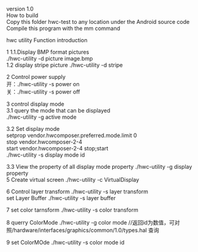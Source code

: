version 1.0                                                                                                                                                             
How to build                                                                                                                                                           
Copy this folder hwc-test to any location                                                                                                 under the Android source code
Compile this program with the mm command

hwc utility Function introduction                                                                                                                                       

1
1.1.Display BMP format pictures                                                                                                                                           
./hwc-utility -d picture image.bmp                                                                                                       
1.2 display stripe picture
./hwc-utility -d stripe

2 Control power supply                                                                                                                                                 
开：./hwc-utility -s power on                                                                                                             
关：./hwc-utility -s power off


3 control display mode                                                                                                                                                 
 3.1 query the mode that can be displayed                                                                                          
 ./hwc-utility -g active mode
 
 3.2 Set display mode  
setprop vendor.hwcomposer.preferred.mode.limit  0                                                                                         
stop vendor.hwcomposer-2-4                                                                                                               
start vendor.hwcomposer-2-4                                                                                                               stop;start                                                                                                              
./hwc-utility -s display mode id

 3.3 View the property of all display mode property                                                                                        ./hwc-utility -g display property                                                                                                                                                                                                                 
5 Create virtual screen
./hwc-utility -c VirtualDisplay

6 Control layer transform
./hwc-utility -s layer transform                                                                                                         
set Layer Buffer
./hwc-utility -s layer buffer

7 set color tarnsform
./hwc-utility -s color transform

8  querry ColorMode
./hwc-utility -g color mode //返回id为数值，可对照/hardware/interfaces/graphics/common/1.0/types.hal 查询

9 set ColorMOde
./hwc-utility -s color mode id
 
